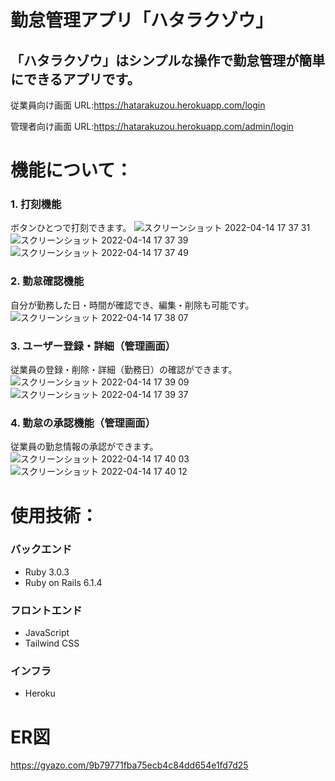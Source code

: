 # 勤怠管理アプリ「ハタラクゾウ」
「ハタラクゾウ」はシンプルな操作で勤怠管理が簡単にできるアプリです。
-----
従業員向け画面
URL:https://hatarakuzou.herokuapp.com/login

管理者向け画面
URL:https://hatarakuzou.herokuapp.com/admin/login

# 機能について：
### 1. 打刻機能
ボタンひとつで打刻できます。
![スクリーンショット 2022-04-14 17 37 31](https://user-images.githubusercontent.com/63547176/163348512-71ecc4dd-fb56-4b5e-9a3f-b4ca79bac1c7.png)
![スクリーンショット 2022-04-14 17 37 39](https://user-images.githubusercontent.com/63547176/163348507-6d700dd4-ae71-43eb-a55e-8215a96f7faf.png)
![スクリーンショット 2022-04-14 17 37 49](https://user-images.githubusercontent.com/63547176/163348502-3072871d-3b79-4087-881f-80e24ec5e492.png)

### 2. 勤怠確認機能
自分が勤務した日・時間が確認でき、編集・削除も可能です。
![スクリーンショット 2022-04-14 17 38 07](https://user-images.githubusercontent.com/63547176/163348501-b9ef30cb-a462-411b-b1c9-2a3d42ebd2da.png)

### 3. ユーザー登録・詳細（管理画面）
従業員の登録・削除・詳細（勤務日）の確認ができます。
![スクリーンショット 2022-04-14 17 39 09](https://user-images.githubusercontent.com/63547176/163348497-65c05006-c945-47f1-87ce-de53de525361.png)
![スクリーンショット 2022-04-14 17 39 37](https://user-images.githubusercontent.com/63547176/163348494-c4ad75b9-9a04-4972-9953-c74e20b7fa8c.png)

### 4. 勤怠の承認機能（管理画面）
従業員の勤怠情報の承認ができます。
![スクリーンショット 2022-04-14 17 40 03](https://user-images.githubusercontent.com/63547176/163348486-21013ca4-b909-45fe-83c8-8ee196601cce.png)
![スクリーンショット 2022-04-14 17 40 12](https://user-images.githubusercontent.com/63547176/163348463-e13ccce4-45bb-4bea-b28a-07c9d79aea9f.png)

# 使用技術：
### バックエンド
* Ruby 3.0.3
* Ruby on Rails 6.1.4

### フロントエンド
* JavaScript
* Tailwind CSS

### インフラ
* Heroku

# ER図
https://gyazo.com/9b79771fba75ecb4c84dd654e1fd7d25
